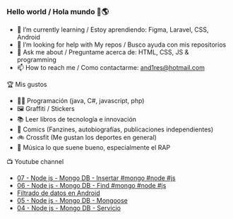 ### Hello world / Hola mundo 👋🌎

<!--
**xaca/xaca** is a ✨ _special_ ✨ repository because its `README.md` (this file) appears on your GitHub profile.

Here are some ideas to get you started:
-->

- 🌱 I’m currently learning / Estoy aprendiendo: Figma, Laravel, CSS, Android
- 🤔 I’m looking for help with My repos / Busco ayuda con mis repositorios
- 💬 Ask me about / Preguntame acerca de: HTML, CSS, JS & programming 
- 📫 How to reach me / Como contactarme: and1res@hotmail.com

🏆 Mis gustos
- 👨‍💻 Programación (java, C#, javascript, php)
- 🖼️ Graffiti / Stickers
- 📚 Leer libros de tecnología e innovación
- 💢 Comics (Fanzines, autobiografías, publicaciones independientes)
- 🚲 Crossfit (Me gustan los deportes en general)
- 🎤 Música lo que suene bueno, especialmente el RAP
<!--
📝 Frases
- "I only smile in the dark, I only smile when it's complicated" Raybiez
- "De lo que ves créete la mitad de lo que no ves no te creas nada" Kase O
-->
📺 Youtube channel
<!-- BLOG-POST-LIST:START -->
- [07 - Node js - Mongo DB - Insertar #mongo #node #js](https://www.youtube.com/watch?v=xSB_pty_HEQ)
- [06 - Node js - Mongo DB - Find #mongo #node #js](https://www.youtube.com/watch?v=1XFED-ybj5s)
- [Filtrado de datos en Android](https://www.youtube.com/watch?v=4cF6NnAZRlQ)
- [05 - Node js - Mongo DB - Mongoose](https://www.youtube.com/watch?v=xN3nqp00h9w)
- [04 - Node js -  Mongo DB - Servicio](https://www.youtube.com/watch?v=xwAeUmCZWZ8)
<!-- BLOG-POST-LIST:END -->
